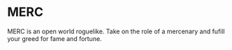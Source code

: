 MERC
====

MERC is an open world roguelike. Take on the role of a mercenary and fufill your greed for fame and fortune.
